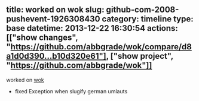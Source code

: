 title: worked on wok
slug: github-com-2008-pushevent-1926308430
category: timeline
type: base
datetime: 2013-12-22 16:30:54
actions: [["show changes", "https://github.com/abbgrade/wok/compare/d8a1d0d390...b10d320e61"], ["show project", "https://github.com/abbgrade/wok"]]
---
worked on [wok](https://github.com/abbgrade/wok)

 - fixed Exception when slugify german umlauts
